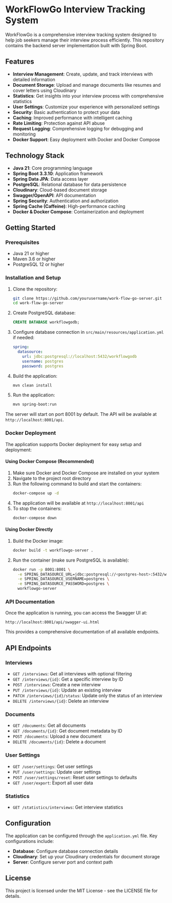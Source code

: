 # WorkFlowGo Interview Tracking System

WorkFlowGo is a comprehensive interview tracking system designed to help job seekers manage their interview process efficiently. This repository contains the backend server implementation built with Spring Boot.

## Features

- **Interview Management**: Create, update, and track interviews with detailed information
- **Document Storage**: Upload and manage documents like resumes and cover letters using Cloudinary
- **Statistics**: Get insights into your interview process with comprehensive statistics
- **User Settings**: Customize your experience with personalized settings
- **Security**: Basic authentication to protect your data
- **Caching**: Improved performance with intelligent caching
- **Rate Limiting**: Protection against API abuse
- **Request Logging**: Comprehensive logging for debugging and monitoring
- **Docker Support**: Easy deployment with Docker and Docker Compose

## Technology Stack

- **Java 21**: Core programming language
- **Spring Boot 3.3.10**: Application framework
- **Spring Data JPA**: Data access layer
- **PostgreSQL**: Relational database for data persistence
- **Cloudinary**: Cloud-based document storage
- **Swagger/OpenAPI**: API documentation
- **Spring Security**: Authentication and authorization
- **Spring Cache (Caffeine)**: High-performance caching
- **Docker & Docker Compose**: Containerization and deployment

## Getting Started

### Prerequisites

- Java 21 or higher
- Maven 3.6 or higher
- PostgreSQL 12 or higher

### Installation and Setup

1. Clone the repository:
   ```bash
   git clone https://github.com/yourusername/work-flow-go-server.git
   cd work-flow-go-server
   ```

2. Create PostgreSQL database:
   ```sql
   CREATE DATABASE workflowgodb;
   ```

3. Configure database connection in `src/main/resources/application.yml` if needed:
   ```yaml
   spring:
     datasource:
       url: jdbc:postgresql://localhost:5432/workflowgodb
       username: postgres
       password: postgres
   ```

4. Build the application:
   ```bash
   mvn clean install
   ```

5. Run the application:
   ```bash
   mvn spring-boot:run
   ```

The server will start on port 8001 by default. The API will be available at `http://localhost:8001/api`.

### Docker Deployment

The application supports Docker deployment for easy setup and deployment:

#### Using Docker Compose (Recommended)

1. Make sure Docker and Docker Compose are installed on your system
2. Navigate to the project root directory
3. Run the following command to build and start the containers:
   ```bash
   docker-compose up -d
   ```
4. The application will be available at `http://localhost:8001/api`
5. To stop the containers:
   ```bash
   docker-compose down
   ```

#### Using Docker Directly

1. Build the Docker image:
   ```bash
   docker build -t workflowgo-server .
   ```

2. Run the container (make sure PostgreSQL is available):
   ```bash
   docker run -p 8001:8001 \
     -e SPRING_DATASOURCE_URL=jdbc:postgresql://<postgres-host>:5432/workflowgodb \
     -e SPRING_DATASOURCE_USERNAME=postgres \
     -e SPRING_DATASOURCE_PASSWORD=postgres \
     workflowgo-server
   ```

### API Documentation

Once the application is running, you can access the Swagger UI at:
```
http://localhost:8001/api/swagger-ui.html
```

This provides a comprehensive documentation of all available endpoints.

## API Endpoints

### Interviews

- `GET /interviews`: Get all interviews with optional filtering
- `GET /interviews/{id}`: Get a specific interview by ID
- `POST /interviews`: Create a new interview
- `PUT /interviews/{id}`: Update an existing interview
- `PATCH /interviews/{id}/status`: Update only the status of an interview
- `DELETE /interviews/{id}`: Delete an interview

### Documents

- `GET /documents`: Get all documents
- `GET /documents/{id}`: Get document metadata by ID
- `POST /documents`: Upload a new document
- `DELETE /documents/{id}`: Delete a document

### User Settings

- `GET /user/settings`: Get user settings
- `PUT /user/settings`: Update user settings
- `POST /user/settings/reset`: Reset user settings to defaults
- `GET /user/export`: Export all user data

### Statistics

- `GET /statistics/interviews`: Get interview statistics

## Configuration

The application can be configured through the `application.yml` file. Key configurations include:

- **Database**: Configure database connection details
- **Cloudinary**: Set up your Cloudinary credentials for document storage
- **Server**: Configure server port and context path

## License

This project is licensed under the MIT License - see the LICENSE file for details.
